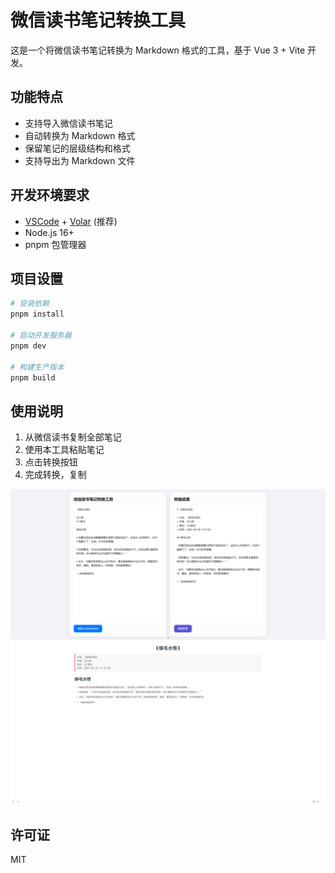 # 微信读书笔记转换工具

这是一个将微信读书笔记转换为 Markdown 格式的工具，基于 Vue 3 + Vite 开发。

## 功能特点

- 支持导入微信读书笔记
- 自动转换为 Markdown 格式
- 保留笔记的层级结构和格式
- 支持导出为 Markdown 文件

## 开发环境要求

- [VSCode](https://code.visualstudio.com/) + [Volar](https://marketplace.visualstudio.com/items?itemName=Vue.volar) (推荐)
- Node.js 16+
- pnpm 包管理器

## 项目设置

```sh
# 安装依赖
pnpm install

# 启动开发服务器
pnpm dev

# 构建生产版本
pnpm build
```

## 使用说明

1. 从微信读书复制全部笔记
2. 使用本工具粘贴笔记
3. 点击转换按钮
4. 完成转换，复制

![](./image/Snipaste_2025-04-28_17-21-26.png)
![](./image/Snipaste_2025-04-28_17-23-13.png)

## 许可证

MIT
